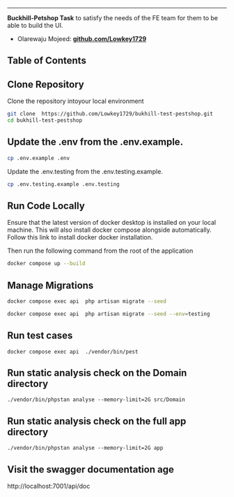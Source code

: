 ------
**Buckhill-Petshop Task** 
to satisfy the needs of the FE team for them to be able to build the UI.

- Olarewaju Mojeed: **[github.com/Lowkey1729](https://github.com/Lowkey1729)**

## Table of Contents



## Clone Repository

Clone the repository intoyour local environment

```bash
git clone  https://github.com/Lowkey1729/bukhill-test-pestshop.git
cd bukhill-test-pestshop
```
## Update the .env from the .env.example.

```bash
cp .env.example .env
```
Update the .env.testing from the .env.testing.example.

```bash
cp .env.testing.example .env.testing
```


## Run Code Locally

Ensure that the latest version of docker desktop is installed on your local machine. This will also install docker compose alongside automatically. Follow this link to install docker docker installation.

Then run the following command from the root of the application

```bash
docker compose up --build
```

## Manage Migrations

```bash
docker compose exec api  php artisan migrate --seed
```

```bash
docker compose exec api  php artisan migrate --seed --env=testing
```

## Run test cases

```
docker compose exec api  ./vendor/bin/pest
```

## Run static analysis check on the Domain directory

```
./vendor/bin/phpstan analyse --memory-limit=2G src/Domain

```

## Run static analysis check on the full app directory

```
./vendor/bin/phpstan analyse --memory-limit=2G app
```

## Visit the swagger documentation age
http://localhost:7001/api/doc

